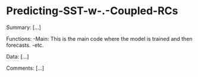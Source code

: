 # Predicting-SST-w-.-Coupled-RCs

Summary: [...]

Functions:
-Main: This is the main code where the model is trained and then forecasts.
-etc.

Data:
[...]

Comments:
[...]
